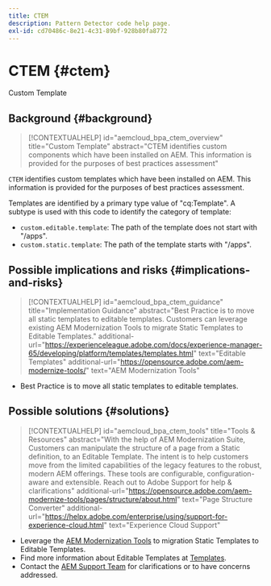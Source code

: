 ```yaml
---
title: CTEM
description: Pattern Detector code help page.
exl-id: cd70486c-8e21-4c31-89bf-928b80fa8772
---
```

# CTEM {#ctem}

Custom Template

## Background {#background}

>[!CONTEXTUALHELP]
>id="aemcloud_bpa_ctem_overview"
>title="Custom Template"
>abstract="CTEM identifies custom components which have been installed on AEM. This information is provided for the purposes of best practices assessment"

`CTEM` identifies custom templates which have been installed on AEM. This information is provided for the purposes of best practices assessment.

Templates are identified by a primary type value of "cq:Template". A subtype is used with this code to identify the category of template:

* `custom.editable.template`: The path of the template does not start with "/apps".
* `custom.static.template`: The path of the template starts with "/apps".

## Possible implications and risks {#implications-and-risks}

>[!CONTEXTUALHELP]
>id="aemcloud_bpa_ctem_guidance"
>title="Implementation Guidance"
>abstract="Best Practice is to move all static templates to editable templates. Customers can leverage existing AEM Modernization Tools to migrate Static Templates to Editable Templates."
>additional-url="https://experienceleague.adobe.com/docs/experience-manager-65/developing/platform/templates/templates.html" text="Editable Templates"
>additional-url="https://opensource.adobe.com/aem-modernize-tools/" text="AEM Modernization Tools"

* Best Practice is to move all static templates to editable templates.

## Possible solutions {#solutions}

>[!CONTEXTUALHELP]
>id="aemcloud_bpa_ctem_tools"
>title="Tools & Resources"
>abstract="With the help of AEM Modernization Suite, Customers can manipulate the structure of a page from a Static definition, to an Editable Template. The intent is to help customers move from the limited capabilities of the legacy features to the robust, modern AEM offerings. These tools are configurable, configuration-aware and extensible. Reach out to Adobe Support for help & clarifications"
>additional-url="https://opensource.adobe.com/aem-modernize-tools/pages/structure/about.html" text="Page Structure Converter"
>additional-url="https://helpx.adobe.com/enterprise/using/support-for-experience-cloud.html" text="Experience Cloud Support"

* Leverage the [AEM Modernization Tools](https://opensource.adobe.com/aem-modernize-tools/) to migration Static Templates to Editable Templates.
* Find more information about Editable Templates at [Templates](https://experienceleague.adobe.com/docs/experience-manager-65/developing/platform/templates/templates.html).
* Contact the [AEM Support Team](https://helpx.adobe.com/enterprise/using/support-for-experience-cloud.html) for clarifications or to have concerns addressed.
